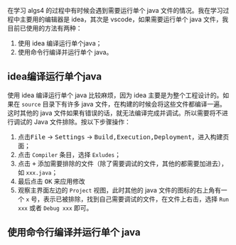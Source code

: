 在学习 algs4 的过程中有时候会遇到需要运行单个 java 文件的情况。我在学习过程中主要用的编辑器是 idea，其次是 vscode，如果需要运行单个 java 文件，我目前已使用的方法有两种：

1. 使用 idea 编译运行单个java；
2. 使用命令行编译并运行单个 java。

## idea编译运行单个java

使用 idea 编译运行单个 java 比较麻烦，因为 idea 主要是为整个工程设计的。如果在 `source` 目录下有许多 java 文件，在构建的时候会将这些文件都编译一遍。这时其他的 java 文件如果有错误的话，就无法编译完成并调试。所以需要将不进行调试的 Java 文件排除。按以下步骤操作：

1. 点击<kbd>File</kbd> -> <kbd>Settings</kbd> -> <kbd>Build,Execution,Deployment</kbd>，进入构建页面；
2. 点击 `Compiler` 条目，选择 `Exludes`；
3. 点击 <kbd>+</kbd> 添加需要排除的文件（除了需要调试的文件，其他的都需要加进去），如 `xxx.java`；
4. 最后点击 <kbd>OK</kbd> 来应用修改
5. 观察主界面左边的 `Project` 视图，此时其他的 java 文件的图标的右上角有一个 `x` 号，表示已被排除，找到自己需要调试的文件，在文件上右击，选择 `Run xxx` 或者 `Debug xxx` 即可。

## 使用命令行编译并运行单个 java

